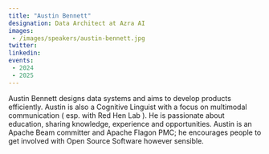 ```yaml
---
title: "Austin Bennett"
designation: Data Architect at Azra AI
images:
 - /images/speakers/austin-bennett.jpg
twitter: 
linkedin: 
events:
 - 2024
 - 2025
---
```


Austin Bennett designs data systems and aims to develop products efficiently. Austin is also a Cognitive Linguist with a focus on multimodal communication ( esp. with Red Hen Lab ). He is passionate about education, sharing knowledge, experience and opportunities. Austin is an Apache Beam committer and Apache Flagon PMC; he encourages people to get involved with Open Source Software however sensible.